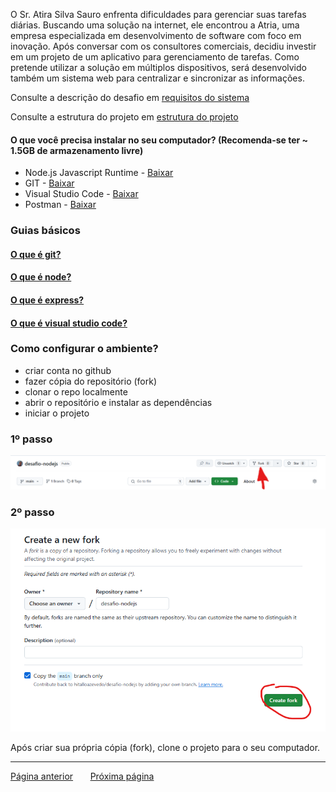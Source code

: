 
O Sr. Atira Silva Sauro enfrenta dificuldades para gerenciar suas tarefas diárias. Buscando uma solução na internet, ele encontrou a Atria, uma empresa especializada em desenvolvimento de software com foco em inovação. Após conversar com os consultores comerciais, decidiu investir em um projeto de um aplicativo para gerenciamento de tarefas. Como pretende utilizar a solução em múltiplos dispositivos, será desenvolvido também um sistema web para centralizar e sincronizar as informações.

Consulte a descrição do desafio em [requisitos do sistema](./instructions/description.md)

Consulte a estrutura do projeto em [estrutura do projeto](./instructions/project-arch.md)

#### O que você precisa instalar no seu computador? (Recomenda-se ter ~ 1.5GB de armazenamento livre)
- Node.js Javascript Runtime - [Baixar](https://nodejs.org/pt)
- GIT - [Baixar](https://git-scm.com/downloads)
- Visual Studio Code - [Baixar](https://code.visualstudio.com/)
- Postman - [Baixar](https://www.postman.com/downloads/)

### Guias básicos
#### [O que é git?](./instructions/git.md)
#### [O que é node?](./instructions/node.md)
#### [O que é express?](./instructions/express.md)
#### [O que é visual studio code?](./instructions/express.md)



### Como configurar o ambiente?
- criar conta no github
- fazer cópia do repositório (fork)
- clonar o repo localmente
- abrir o repositório e instalar as dependências
- iniciar o projeto

<div>
  <h3>1º passo</h3>
  <img src="image.png">
</div>

<div>
  <h3>2º passo</h3>
  <img src="image-1.png">
</div>


Após criar sua própria cópia (fork), clone o projeto para o seu computador.

---
<p><a href="../README.md">Página anterior</a>  	&#160;  	&#160; 	&#160; <a href="#">Próxima página</a></p>
